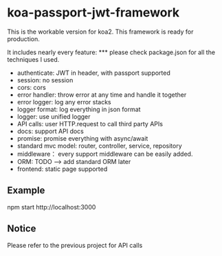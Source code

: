 # koa-passport-jwt-framework

This is the workable version for koa2. This framework is ready for production.

It includes nearly every feature:
*** please check package.json for all the techniques I used.

* authenticate: JWT in header, with passport supported
* session:      no session
* cors: cors
* error handler: throw error at any time and handle it together
* error logger: log any error stacks
* logger format: log everything in json format
* logger: use unified logger
* API calls: user HTTP.request to call third party APIs
* docs: support API docs
* promise: promise everything with async/await
* standard mvc model: router, controller, service, repository
* middleware： every support middleware can be easily added.
* ORM: TODO --> add standard ORM later
* frontend: static page supported

## Example
npm start
http://localhost:3000

## Notice
Please refer to the previous project for API calls
